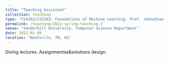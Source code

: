 ```yaml
---
title: "Teaching Assistant"
collection: teaching
type: "CS4262/CS5262: Foundations of Machine Learning. Prof. Johnathan Sprinkle"
permalink: /teaching/2022-spring-teaching-2
venue: "Vanderbilt University, Computer Science Department"
date: 2022-01-08
location: "Nashville, TN, US"
---
```


Giving lectures. Assignmentss&solutions design.  